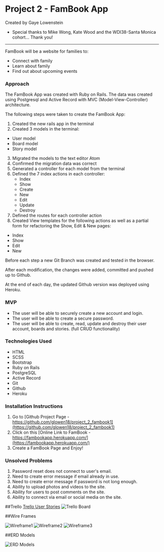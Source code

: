 # Project 2 - FamBook App

Created by Gaye Lowenstein

- Special thanks to Mike Wong, Kate Wood and the WDI38-Santa Monica cohort... Thank you!

__________________________________________

FamBook will be a website for families to:

* Connect with family
* Learn about family
* Find out about upcoming events

### Approach

The FamBook App was created with Ruby on Rails. The data was created using Postgresql and Active Record with MVC (Model-View-Controller) architecture.

The following steps were taken to create the FamBook App:

1. Created the new rails app in the terminal
2. Created 3 models in the terminal:
  * User model
  * Board model
  * Story model
3. Migrated the models to the text editor Atom  
4. Confirmed the migration data was correct
5. Generated a controller for each model from the terminal
6. Defined the 7 index actions in each controller:
   * Index
   * Show
   * Create
   * New
   * Edit
   * Update
   * Destroy
7. Defined the routes for each controller action
8. Created View templates for the following actions as well as a partial form for refactoring the Show, Edit & New pages:
  * Index
  * Show
  * Edit
  * New

Before each step a new Git Branch was created and tested in the browser.

After each modification, the changes were added, committed and pushed up to Github.

At the end of each day, the updated Github version was deployed using Heroku.

### MVP

* The user will be able to securely create a new account and login.
* The user will be able to create a secure password.  
* The user will be able to create, read, update and destroy their user account, boards and stories. (full CRUD functionality)

### Technologies Used

- HTML
- SCSS
- Bootstrap
- Ruby on Rails
- PostgreSQL
- Active Record
- Git
- Github
- Heroku

### Installation Instructions

1. Go to [Github Project Page - https://github.com/glowen18/project_2_fambook1](https://github.com/glowen18/project_2_fambook1)
2. Click on this [Online Link to FamBook - https://fambookapp.herokuapp.com/](https://fambookapp.herokuapp.com/)
3. Create a FamBook Page and Enjoy!

### Unsolved Problems

1. Password reset does not connect to user's email.
2. Need to create error message if email already in use.
3. Need to create error message if password is not long enough.
4. Ability to upload photos and videos to the site.
5. Ability for users to post comments on the site.
6. Ability to connect via email or social media on the site.

##Trello
[Trello User Stories](https://trello.com/b/059r2syb/project-2-famconnect)
![Trello Board](assets/trello_board.png)

##Wire Frames

![Wireframe1](assets/01_welcome_signup.png)
![Wireframe2](assets/02_home.png)
![Wireframe3](assets/03_user.png)

##ERD Models  

![ERD Models](assets/erd_fambook.png)
